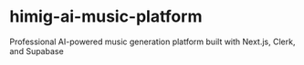 # himig-ai-music-platform
Professional AI-powered music generation platform built with Next.js, Clerk, and Supabase
